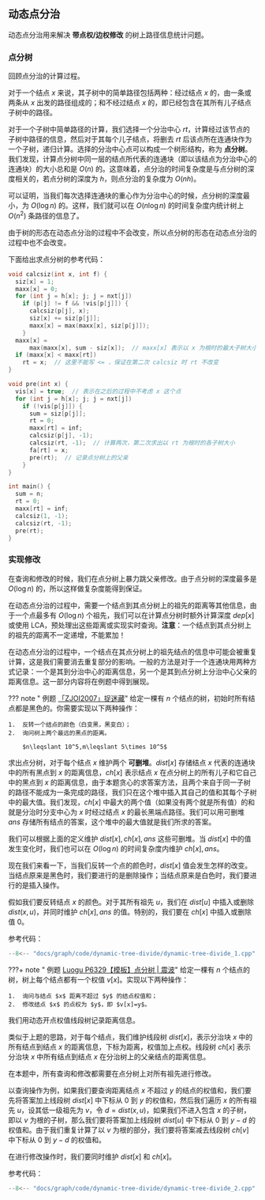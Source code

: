 ## 动态点分治

动态点分治用来解决 **带点权/边权修改** 的树上路径信息统计问题。

### 点分树

回顾点分治的计算过程。

对于一个结点 $x$ 来说，其子树中的简单路径包括两种：经过结点 $x$ 的，由一条或两条从 $x$ 出发的路径组成的；和不经过结点 $x$ 的，即已经包含在其所有儿子结点子树中的路径。

对于一个子树中简单路径的计算，我们选择一个分治中心 $rt$，计算经过该节点的子树中路径的信息，然后对于其每个儿子结点，将删去 $rt$ 后该点所在连通块作为一个子树，递归计算。选择的分治中心点可以构成一个树形结构，称为 **点分树**。我们发现，计算点分树中同一层的结点所代表的连通块（即以该结点为分治中心的连通块）的大小总和是 $O(n)$ 的。这意味着，点分治的时间复杂度是与点分树的深度相关的，若点分树的深度为 $h$，则点分治的复杂度为 $O(nh)$。

可以证明，当我们每次选择连通块的重心作为分治中心的时候，点分树的深度最小，为 $O(\log n)$ 的。这样，我们就可以在 $O(n\log n)$ 的时间复杂度内统计树上 $O(n^2)$ 条路径的信息了。

由于树的形态在动态点分治的过程中不会改变，所以点分树的形态在动态点分治的过程中也不会改变。

下面给出求点分树的参考代码：

```cpp
void calcsiz(int x, int f) {
  siz[x] = 1;
  maxx[x] = 0;
  for (int j = h[x]; j; j = nxt[j])
    if (p[j] != f && !vis[p[j]]) {
      calcsiz(p[j], x);
      siz[x] += siz[p[j]];
      maxx[x] = max(maxx[x], siz[p[j]]);
    }
  maxx[x] =
      max(maxx[x], sum - siz[x]);  // maxx[x] 表示以 x 为根时的最大子树大小
  if (maxx[x] < maxx[rt])
    rt = x;  // 这里不能写 <= ，保证在第二次 calcsiz 时 rt 不改变
}

void pre(int x) {
  vis[x] = true;  // 表示在之后的过程中不考虑 x 这个点
  for (int j = h[x]; j; j = nxt[j])
    if (!vis[p[j]]) {
      sum = siz[p[j]];
      rt = 0;
      maxx[rt] = inf;
      calcsiz(p[j], -1);
      calcsiz(rt, -1);  // 计算两次，第二次求出以 rt 为根时的各子树大小
      fa[rt] = x;
      pre(rt);  // 记录点分树上的父亲
    }
}

int main() {
  sum = n;
  rt = 0;
  maxx[rt] = inf;
  calcsiz(1, -1);
  calcsiz(rt, -1);
  pre(rt);
}
```

### 实现修改

在查询和修改的时候，我们在点分树上暴力跳父亲修改。由于点分树的深度最多是 $O(\log n)$ 的，所以这样做复杂度能得到保证。

在动态点分治的过程中，需要一个结点到其点分树上的祖先的距离等其他信息，由于一个点最多有 $O(\log n)$ 个祖先，我们可以在计算点分树时额外计算深度 $dep[x]$ 或使用 LCA，预处理出这些距离或实现实时查询。**注意**：一个结点到其点分树上的祖先的距离不一定递增，不能累加！

在动态点分治的过程中，一个结点在其点分树上的祖先结点的信息中可能会被重复计算，这是我们需要消去重复部分的影响。一般的方法是对于一个连通块用两种方式记录：一个是其到分治中心的距离信息，另一个是其到点分树上分治中心父亲的距离信息。这一部分内容将在例题中得到展现。

??? note " 例题 [「ZJOI2007」捉迷藏](https://www.luogu.com.cn/problem/P2056)"
    给定一棵有 $n$ 个结点的树，初始时所有结点都是黑色的。你需要实现以下两种操作：
    
    1.  反转一个结点的颜色（白变黑，黑变白）；
    2.  询问树上两个最远的黑点的距离。
    
        $n\leqslant 10^5,m\leqslant 5\times 10^5$

求出点分树，对于每个结点 $x$ 维护两个 **可删堆**。$dist[x]$ 存储结点 $x$ 代表的连通块中的所有黑点到 $x$ 的距离信息，$ch[x]$ 表示结点 $x$ 在点分树上的所有儿子和它自己中的黑点到 $x$ 的距离信息，由于本题贪心的求答案方法，且两个来自于同一子树的路径不能成为一条完成的路径，我们只在这个堆中插入其自己的值和其每个子树中的最大值。我们发现，$ch[x]$ 中最大的两个值（如果没有两个就是所有值）的和就是分治时分支中心为 $x$ 时经过结点 $x$ 的最长黑端点路径。我们可以用可删堆 $ans$ 存储所有结点的答案，这个堆中的最大值就是我们所求的答案。

我们可以根据上面的定义维护 $dist[x],ch[x],ans$ 这些可删堆。当 $dist[x]$ 中的值发生变化时，我们也可以在 $O(\log n)$ 的时间复杂度内维护 $ch[x],ans$。

现在我们来看一下，当我们反转一个点的颜色时，$dist[x]$ 值会发生怎样的改变。当结点原来是黑色时，我们要进行的是删除操作；当结点原来是白色时，我们要进行的是插入操作。

假如我们要反转结点 $x$ 的颜色。对于其所有祖先 $u$，我们在 $dist[u]$ 中插入或删除 $dist(x,u)$，并同时维护 $ch[x],ans$ 的值。特别的，我们要在 $ch[x]$ 中插入或删除值 $0$。

参考代码：

```cpp
--8<-- "docs/graph/code/dynamic-tree-divide/dynamic-tree-divide_1.cpp"
```

???+ note " 例题 [Luogu P6329【模板】点分树 | 震波](https://www.luogu.com.cn/problem/P6329)"
    给定一棵有 $n$ 个结点的树，树上每个结点都有一个权值 $v[x]$。实现以下两种操作：
    
    1.  询问与结点 $x$ 距离不超过 $y$ 的结点权值和；
    2.  修改结点 $x$ 的点权为 $y$，即 $v[x]=y$。

我们用动态开点权值线段树记录距离信息。

类似于上题的思路，对于每个结点，我们维护线段树 $dist[x]$，表示分治块 $x$ 中的所有结点到结点 $x$ 的距离信息，下标为距离，权值加上点权。线段树 $ch[x]$ 表示分治块 $x$ 中所有结点到结点 $x$ 在分治树上的父亲结点的距离信息。

在本题中，所有查询和修改都需要在点分树上对所有祖先进行修改。

以查询操作为例，如果我们要查询距离结点 $x$ 不超过 $y$ 的结点的权值和，我们要先将答案加上线段树 $dist[x]$ 中下标从 $0$ 到 $y$ 的权值和，然后我们遍历 $x$ 的所有祖先 $u$，设其低一级祖先为 $v$，令 $d=dist(x,u)$，如果我们不进入包含 $x$ 的子树，即以 $v$ 为根的子树，那么我们要将答案加上线段树 $dist[u]$ 中下标从 $0$ 到 $y-d$ 的权值和。由于我们重复计算了以 $v$ 为根的部分，我们要将答案减去线段树 $ch[v]$ 中下标从 $0$ 到 $y-d$ 的权值和。

在进行修改操作时，我们要同时维护 $dist[x]$ 和 $ch[x]$。

参考代码：

```cpp
--8<-- "docs/graph/code/dynamic-tree-divide/dynamic-tree-divide_2.cpp"
```
